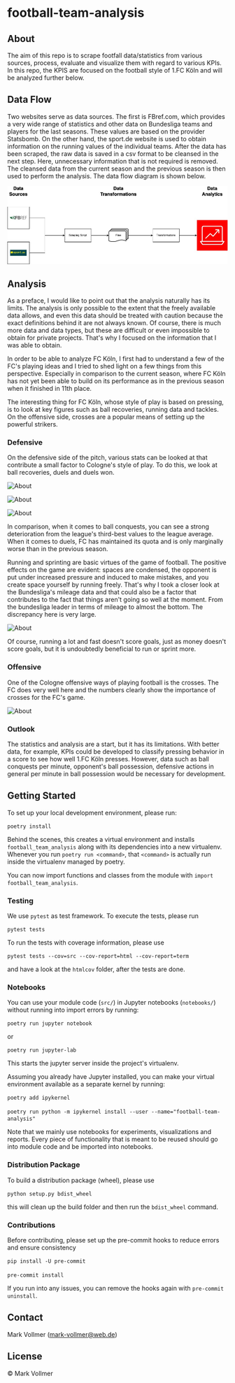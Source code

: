 # football-team-analysis

## About

The aim of this repo is to scrape footfall data/statistics from various sources, process, evaluate and visualize them with regard to various KPIs. In this repo, the KPIS are focused on the football style of 1.FC Köln and will be analyzed further below. 


## Data Flow

Two websites serve as data sources. The first is FBref.com, which provides a very wide range of statistics and other data on Bundesliga teams and players for the last seasons. These values are based on the provider Statsbomb. 
On the other hand, the sport.de website is used to obtain information on the running values of the individual teams.
After the data has been scraped, the raw data is saved in a csv format to be cleansed in the next step. Here, unnecessary information that is not required is removed.
The cleansed data from the current season and the previous season is then used to perform the analysis. 
The data flow diagram is shown below. 

![About](images/dataflow.jpg)


## Analysis

As a preface, I would like to point out that the analysis naturally has its limits. The analysis is only possible to the extent that the freely available data allows, and even this data should be treated with caution because the exact definitions behind it are not always known. 
Of course, there is much more data and data types, but these are difficult or even impossible to obtain for private projects. 
That's why I focused on the information that I was able to obtain. 

In order to be able to analyze FC Köln, I first had to understand a few of the FC's playing ideas and I tried to shed light on a few things from this perspective. Especially in comparison to the current season, where FC Köln has not yet been able to build on its performance as in the previous season when it finished in 11th place.

The interesting thing for FC Köln, whose style of play is based on pressing, is to look at key figures such as ball recoveries, running data and tackles. On the offensive side, crosses are a popular means of setting up the powerful strikers. 

### Defensive

On the defensive side of the pitch, various stats can be looked at that contribute a small factor to Cologne's style of play. To do this, we look at ball recoveries, duels and duels won.

![About](images/Balleroberungen.jpg)

![About](images/Zweikämpfe.jpg)

![About](images/Zweikämpfe_in%.jpg)

In comparison, when it comes to ball conquests, you can see a strong deterioration from the league's third-best values ​​to the league average.
When it comes to duels, FC has maintained its quota and is only marginally worse than in the previous season.

Running and sprinting are basic virtues of the game of football. The positive effects on the game are evident: spaces are condensed, the opponent is put under increased pressure and induced to make mistakes, and you create space yourself by running freely. That's why I took a closer look at the Bundesliga's mileage data and that could also be a factor that contributes to the fact that things aren't going so well at the moment.
From the bundesliga leader in terms of mileage to almost the bottom. The discrepancy here is very large.

![About](images/Laufleistungen_vergleich.jpg)

Of course, running a lot and fast doesn't score goals, just as money doesn't score goals, but it is undoubtedly beneficial to run or sprint more.

### Offensive

One of the Cologne offensive ways of playing football is the crosses.
The FC does very well here and the numbers clearly show the importance of crosses for the FC's game.

![About](images/Anzahl_Flanken.jpg)


### Outlook

The statistics and analysis are a start, but it has its limitations. With better data, for example, KPIs could be developed to classify pressing behavior in a score to see how well 1.FC Köln presses. However, data such as ball conquests per minute, opponent's ball possession, defensive actions in general per minute in ball possession would be necessary for development.


## Getting Started 

To set up your local development environment, please run:

    poetry install

Behind the scenes, this creates a virtual environment and installs `football_team_analysis` along with its dependencies into a new virtualenv.
Whenever you run `poetry run <command>`, that `<command>` is actually run inside the virtualenv managed by poetry.

You can now import functions and classes from the module with `import football_team_analysis`.

### Testing

We use `pytest` as test framework. To execute the tests, please run

    pytest tests

To run the tests with coverage information, please use

    pytest tests --cov=src --cov-report=html --cov-report=term

and have a look at the `htmlcov` folder, after the tests are done.

### Notebooks

You can use your module code (`src/`) in Jupyter notebooks (`notebooks/`) without running into import errors by running:

    poetry run jupyter notebook

or

    poetry run jupyter-lab

This starts the jupyter server inside the project's virtualenv.

Assuming you already have Jupyter installed, you can make your virtual environment available as a separate kernel by running:

    poetry add ipykernel

    poetry run python -m ipykernel install --user --name="football-team-analysis"

Note that we mainly use notebooks for experiments, visualizations and reports. Every piece of functionality that is meant to be reused should go into module code and be imported into notebooks.

### Distribution Package

To build a distribution package (wheel), please use

    python setup.py bdist_wheel

this will clean up the build folder and then run the `bdist_wheel` command.

### Contributions

Before contributing, please set up the pre-commit hooks to reduce errors and ensure consistency

    pip install -U pre-commit

    pre-commit install

If you run into any issues, you can remove the hooks again with `pre-commit uninstall`.

## Contact

Mark Vollmer (mark-vollmer@web.de)

## License

© Mark Vollmer
